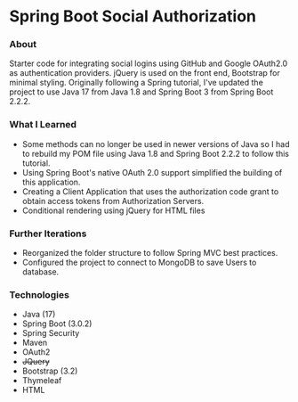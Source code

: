 # Spring Boot Social Authorization

### About
Starter code for integrating social logins using GitHub and Google OAuth2.0 as authentication providers. jQuery is used on the front end, Bootstrap for minimal styling. Originally following a Spring tutorial, I've updated the project to use Java 17 from Java 1.8 and Spring Boot 3 from Spring Boot 2.2.2.  

### What I Learned 
- Some methods can no longer be used in newer versions of Java so I had to rebuild my POM file using Java 1.8 and Spring Boot 2.2.2 to follow this tutorial. 
- Using Spring Boot's native OAuth 2.0 support simplified the building of this application. 
- Creating a Client Application that uses the authorization code grant to obtain access tokens from Authorization Servers. 
- Conditional rendering using jQuery for HTML files

### Further Iterations 
- Reorganized the folder structure to follow Spring MVC best practices. 
- Configured the project to connect to MongoDB to save Users to database. 
 
### Technologies
- Java (17)
- Spring Boot (3.0.2)
- Spring Security 
- Maven 
- OAuth2
- ~~JQuery~~ 
- Bootstrap (3.2) 
- Thymeleaf
- HTML

